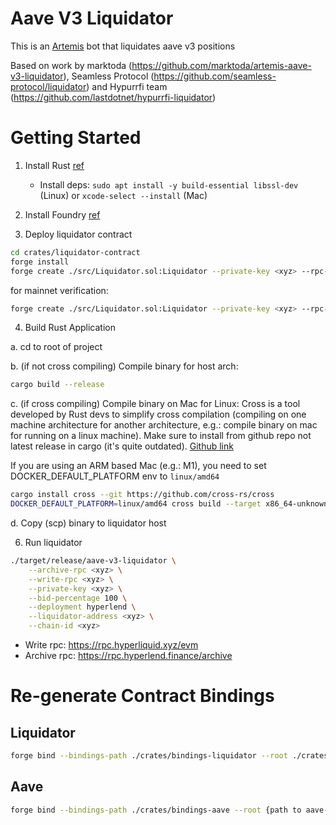 # Aave V3 Liquidator

This is an [Artemis](https://github.com/paradigmxyz/artemis) bot that liquidates aave v3 positions

Based on work by marktoda (https://github.com/marktoda/artemis-aave-v3-liquidator),  Seamless Protocol (https://github.com/seamless-protocol/liquidator) and Hypurrfi team (https://github.com/lastdotnet/hypurrfi-liquidator)

# Getting Started

1. Install Rust [ref](https://doc.rust-lang.org/book/ch01-01-installation.html)
    - Install deps: `sudo apt install -y build-essential libssl-dev` (Linux) or `xcode-select --install` (Mac)

3. Install Foundry [ref](https://book.getfoundry.sh/getting-started/installation)

3. Deploy liquidator contract
```bash
cd crates/liquidator-contract
forge install
forge create ./src/Liquidator.sol:Liquidator --private-key <xyz> --rpc-url <xyz> --broadcast
```

for mainnet verification:
```bash
forge create ./src/Liquidator.sol:Liquidator --private-key <xyz> --rpc-url <xyz> --broadcast --verify --verifier sourcify --verifier-url https://sourcify.parsec.finance/verify
```

4. Build Rust Application

a. cd to root of project

b. (if not cross compiling) Compile binary for host arch: 
```bash
cargo build --release
```

c. (if cross compiling) Compile binary on Mac for Linux: 
Cross is a tool developed by Rust devs to simplify cross compilation (compiling on one machine architecture for another architecture, e.g.: compile binary on mac for running on a linux machine). Make sure to install from github repo not latest release in cargo (it's quite outdated). [Github link](https://github.com/cross-rs/cross)

If you are using an ARM based Mac (e.g.: M1), you need to set DOCKER_DEFAULT_PLATFORM env to `linux/amd64`

```bash
cargo install cross --git https://github.com/cross-rs/cross
DOCKER_DEFAULT_PLATFORM=linux/amd64 cross build --target x86_64-unknown-linux-gnu --release
```

d. Copy (scp) binary to liquidator host

6. Run liquidator
```bash
./target/release/aave-v3-liquidator \
    --archive-rpc <xyz> \
    --write-rpc <xyz> \
    --private-key <xyz> \
    --bid-percentage 100 \
    --deployment hyperlend \
    --liquidator-address <xyz> \
    --chain-id <xyz>
```

- Write rpc: https://rpc.hyperliquid.xyz/evm
- Archive rpc: https://rpc.hyperlend.finance/archive


# Re-generate Contract Bindings

## Liquidator
```bash
forge bind --bindings-path ./crates/bindings-liquidator --root ./crates/liquidator-contract --crate-name bindings-liquidator --overwrite
```

## Aave
```bash
forge bind --bindings-path ./crates/bindings-aave --root {path to aave-v3-core} --crate-name bindings-aave --overwrite
```
